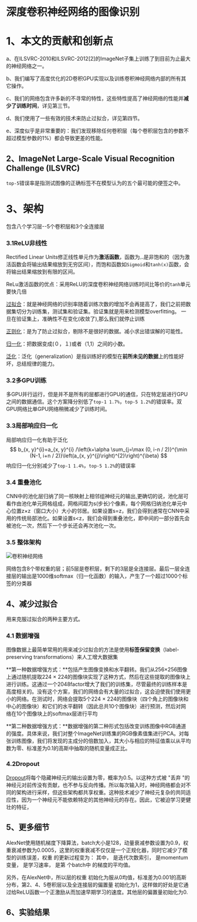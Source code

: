 # 深度卷积神经网络的图像识别

# 1、本文的贡献和创新点

a、在ILSVRC-2010和ILSVRC-2012[2]的ImageNet子集上训练了到目前为止最大的神经网络之一。

b、我们编写了高度优化的2D卷积GPU实现以及训练卷积神经网络内部的所有其它操作。

c、我们的网络包含许多新的不寻常的特性，这些特性提高了神经网络的性能并**减少了训练时间**，详见第三节。

d、我们使用了一些有效的技术来防止过拟合，详见第四节。

e、深度似乎是非常重要的：我们发现移除任何卷积层（每个卷积层包含的参数不超过模型参数的1%）都会导致更差的性能。

## 2、ImageNet Large-Scale Visual Recognition Challenge (ILSVRC)

`top-5`错误率是指测试图像的正确标签不在模型认为的五个最可能的便签之中。

# 3、架构

包含八个学习层--5个卷积层和3个全连接层

### 3.1ReLU非线性

Rectified Linear Units修正线性单元作为**激活函数**，函数为<img src="https://bkimg.cdn.bcebos.com/pic/f31fbe096b63f624775e13e08b44ebf81b4ca3d5?x-bce-process=image/watermark,image_d2F0ZXIvYmFpa2U4MA==,g_7,xp_5,yp_5/format,f_auto" alt="img" style="zoom: 25%;" />是非饱和的（因为激活函数会将输出结果缩放到无穷区间），而饱和函数如`Sigmoid`和`tanh(x)`函数，会将输出结果缩放到有限的区间。

ReLu激活函数的优点：采用ReLU的深度卷积神经网络训练时间比等价的`tanh`单元要快几倍

[过拟合](https://blog.csdn.net/u012950413/article/details/80376136)：就是神经网络的识别率随着训练次数的增加不会再提高了，我们之前把数据集切分为训练集，测试集和验证集。验证集就是用来检测模型overfitting。 一旦在验证集上，准确性不在变化(收敛了),那么我们就停止训练

[正则化](https://www.zhihu.com/question/20924039)：是为了防止过拟合，剔除不是很好的数据。减小求出错误解的可能性。

[归一化](https://www.jianshu.com/p/95a8f035c86c)：把数据变成(０，１)或者（1,1）之间的小数。

[泛化](https://blog.csdn.net/sc2079/article/details/103090727)：泛化（generalization）是指训练好的模型在**前所未见的数据**上的性能好坏，总结规律的能力。

###  3.2多GPU训练

多GPU并行运行，但是并不是所有的层都进行GPU的通信，只在特定层进行GPU之间的数据通信。这个方案降分别低了`top-1 1.7%`，`top-5 1.2%`的错误率。双GPU网络比单GPU网络稍微减少了训练时间。

### 3.3局部响应归一化

局部响应归一化有助于泛化
$$
b_{x, y}^{i}=a_{x, y}^{i} /\left(k+\alpha \sum_{j=\max (0, i-n / 2)}^{\min (N-1, i+n / 2)}\left(a_{x, y}^{j}\right)^{2}\right)^{\beta}
$$
响应归一化分别减少了`top-1 1.4%`，`top-5 1.2%`的错误率

### 3.4 重叠池化

CNN中的池化层归纳了同一核映射上相邻组神经元的输出,更确切的说，池化层可看作由池化单元网格组成，网格间距为s(步长)个像素，每个网格归纳池化单元中心位置z×z（窗口大小）大小的邻居。如果设置s=z，我们会得到通常在CNN中采用的传统局部池化。如果设置s<z，我们会得到重叠池化，即中间的一部分首先会被池化一次，然后下一个步长还会再次池化一次。

### 3.5 整体架构

![卷积神经网络](http://noahsnail.com/images/alexnet/Figure_2.jpeg)

网络包含8个带权重的层；前5层是卷积层，剩下的3层是全连接层。最后一层全连接层的输出是1000维softmax（归一化函数）的输入，产生了一个超过1000个标签的分类器

## 4、减少过拟合

用来克服过拟合的两种主要方式。

### 4.1 数据增强

图像数据上最简单常用的用来减少过拟合的方法是使用**标签保留变换**（label-preserving transformations）来人工增大数据集

**第一种数据增强方式：**包括产生图像变换和水平翻转。我们从256×256图像上通过随机提取224 × 224的图像块实现了这种方式，然后在这些提取的图像块上进行训练。这通过一个2048factor增大了我们的训练集，尽管最终的训练样本是高度相关的。没有这个方案，我们的网络会有大量的过拟合，这会迫使我们使用更小的网络。在测试时，网络会提取5个224 × 224的图像块（四个角上的图像块和中心的图像块）和它们的水平翻转（因此总共10个图像块）进行预测，然后对网络在10个图像块上的softmax层进行平均

**第二种数据增强方式：**数据增强的第二种形式包括改变训练图像中RGB通道的强度。具体来说，我们对整个ImageNet训练集的RGB像素值集进行PCA。对每张训练图像，我们将发现的主成分的倍数加入，其大小与相应的特征值乘以从平均数为零、标准差为0.1的高斯中抽取的随机变量成正比。

### 4.2Dropout

[Dropout](https://zhuanlan.zhihu.com/p/38200980)将每个隐藏神经元的输出设置为零，概率为0.5。以这种方式被 "丢弃 "的神经元对前传没有贡献，也不参与反向传播。所以每次输入时，神经网络都会对不同的架构进行采样，但这些架构都共享权重。这种技术减少了神经元复杂的共同适应性，因为一个神经元不能依赖特定的其他神经元的存在。因此，它被迫学习更健壮的特征，

## 5、更多细节

AlexNet使用随机梯度下降算法，batch大小是128，动量衰减参数设置为0.9，权重衰减参数为0.0005，这里的权重衰减不仅仅是一个正规化器，同时它减少了模型的训练误差，权重 的更新过程变为： 其中， 是迭代次数索引， 是momentum变量， 是学习速率， 是第 个batch中 的梯度的平均值。

另外，在AlexNet中，所以层的权重 初始化为服从0均值，标准差为0.001的高斯分布，第2、4、5卷积层以及全连接层的偏置量 初始化为1，这样做的好处是它通过给ReLU函数一个正激励从而加速早期学习的速度。其他层的偏置量初始化为0.

## 6、实验结果

